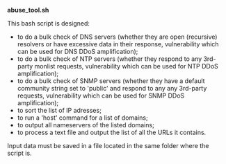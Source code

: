 **abuse_tool.sh**

This bash script is designed:
- to do a bulk check of DNS servers (whether they are open (recursive) resolvers or have excessive data in their response, vulnerability which can be used for DNS DDoS amplification);
- to do a bulk check of NTP servers (whether they respond to any 3rd-party monlist requests, vulnerability which can be used for NTP DDoS amplification);
- to do a bulk check of SNMP servers (whether they have a default community string set to 'public' and respond to any any 3rd-party requests, vulnerability which can be used for SNMP DDoS amplification);
- to sort the list of IP adresses;
- to run a 'host' command for a list of domains;
- to output all nameservers of the listed domains;
- to process a text file and output the list of all the URLs it contains. 

Input data must be saved in a file located in the same folder where the script is.
